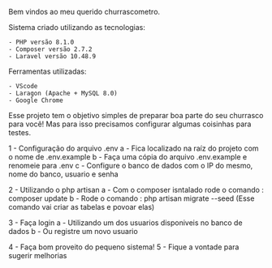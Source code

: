Bem vindos ao meu querido churrascometro. 

Sistema criado utilizando as tecnologias: 

    - PHP versão 8.1.0
    - Composer versão 2.7.2
    - Laravel versão 10.48.9

Ferramentas utilizadas:

    - VScode
    - Laragon (Apache + MySQL 8.0)
    - Google Chrome

Esse projeto tem o objetivo simples de preparar boa parte do seu churrasco para você! 
Mas para isso precisamos configurar algumas coisinhas para testes.

1 - Configuração do arquivo .env 
    a - Fica localizado na raíz do projeto com o nome de .env.example
    b - Faça uma cópia do arquivo .env.example e renomeie para .env
    c - Configure o banco de dados com o IP do mesmo, nome do banco, usuario e senha


2 - Utilizando o php artisan
    a - Com o composer isntalado rode o comando : composer update
    b - Rode o comando : php artisan migrate --seed (Esse comando vai criar as tabelas e povoar elas)


3 - Faça login 
    a - Utilizando um dos usuarios disponiveis no banco de dados 
    b - Ou registre um novo usuario

4 - Faça bom proveito do pequeno sistema!
5 - Fique a vontade para sugerir melhorias
